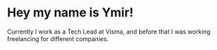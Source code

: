 <h1>Hey my name is Ymir!</h1>

Currently I work as a Tech Lead at Visma, and before that I was working freelancing for different companies.
